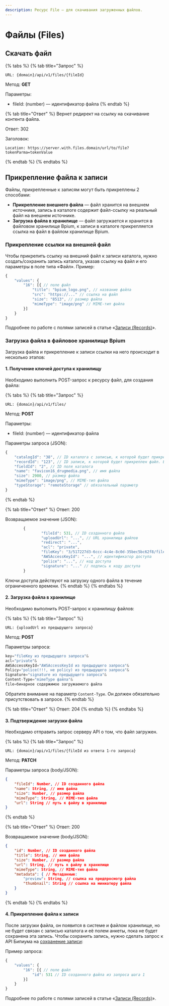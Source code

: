 ```yaml
---
description: Ресурс File — для скачивания загруженных файлов.
---
```


# Файлы (Files)

## Скачать файл

{% tabs %}
{% tab title="Запрос" %}
```
URL: {domain}/api/v1/files/{fileId}
```

Метод: **GET**

Параметры:

* fileId: (number) — идентификатор файла
{% endtab %}

{% tab title="Ответ" %}
Вернет редирект на ссылку на скачивание контента файла.

Ответ: 302

Заголовок:

```
Location: https://server.with.files.domain/url/to/file?tokenParma=tokenValue
```
{% endtab %}
{% endtabs %}

## Прикрепление файла к записи

Файлы, прикрепленные к записям могут быть прикреплены 2 способами:

* **Прикрепление внешнего файла** — файл хранится на внешнем источнике, запись в каталоге содержит файл-ссылку на реальный файл на внешнем источнике.
* **Загрузка файла в хранилище** — файл загружается и хранится в файловом хранилище Bpium, к записи в каталоге прикрепляется ссылка на файл в файлом хранилище Bpium.

### Прикрепление ссылки на внешней файл

Чтобы прикрепить ссылку на внешний файл к записи каталога, нужно создать/сохранить запись каталога, указав ссылку на файл и его параметры в поле типа «Файл». Пример:

```javascript
{
    "values": {
        "16": [{ // поле файл
            "title": "bpium_logo.png", // название файла
            "src": "https://..." // ссылка на файл
            "size": "8513", // размер файла
            "mimeType": "image/png" // MIME-тип файла
        }]
    }
}
```

Подробнее по работе с полями записей в статье «[Записи (Records)](records.md)».

### Загрузка файла в файловое хранилище Bpium

Загрузка файла и прикрепление к записи ссылки на него происходит в несколько этапов:

#### 1. Получение ключей доступа к хранилищу

Необходимо выполнить POST-запрос к ресурсу файл, для создания файла:

{% tabs %}
{% tab title="Запрос" %}
```
URL: {domain}/api/v1/files/
```

Метод: **POST**

Параметры:

* fileId: (number) — идентификатор файла

Параметры запроса (JSON):

```javascript
{
    "catalogId": "38", // ID каталога с записью, к которой будет прикреплен файл
    "recordId": "123", // ID записи, к которой будет прикреплен файл. Если для новой записи, то параметр должен отсутствовать
    "fieldId": "2", // ID поля каталога
    "name": "favicon16_drugmedia.png", // имя файла
    "size": 2900, // размер файла
    "mimeType": "image/png", // MIME-тип файла
    "typeStorage": "remoteStorage" // обязательный параметр
}
```
{% endtab %}

{% tab title="Ответ" %}
Ответ: 200

Возвращаемое значение (JSON):

```javascript
        {
                "fileId": 531, // ID созданного файла
                "uploadUrl": "...", // URL хранилища файлов
                "redirect": "...",
                "acl": "private",
                "fileKey": "3/517227d3-6ccc-4c4e-8c0d-35bec5bc62f8/file.png", // путь к файлу в хранилище
                "AWSAccessKeyId": "...", // идентификатор доступа
                "police": "...", // код доступа
                "signature": "..." // подпись к коду доступа
        }
```

Ключи доступа действуют на загрузку одного файла в течение ограниченного времени.
{% endtab %}
{% endtabs %}

#### 2. Загрузка файла в хранилище

Необходимо выполнить POST-запрос к хранилищу файлов:

{% tabs %}
{% tab title="Запрос" %}
```
URL: {uploadUrl из предыдущего запроса}
```

Метод: **POST**

Параметры запроса:

```javascript
key="fileKey из предыдущего запроса"&
acl="private"&
AWSAccessKeyId="AWSAccessKeyId из предыдущего запроса"&
Policy="police(!!!, не policy) из предыдущего запроса"&
Signature="signature из предыдущего запроса"&
Content-Type="mimeType файла"&
file=бинарное содержимое загружаемого файла
```

Обратите внимание на параметр `Content-Type`. Он должен обязательно присутствовать в запросе.
{% endtab %}

{% tab title="Ответ" %}
Ответ: 204
{% endtab %}
{% endtabs %}

#### 3. Подтверждение загрузки файла

Необходимо отправить запрос серверу API о том, что файл загружен.

{% tabs %}
{% tab title="Запрос" %}
```
URL: {domain}/api/v1/files/{fileId из ответа 1-го запроса}
```

Метод: **PATCH**

Параметры запроса (body/JSON):

```json
{
	"fileId": Number, // ID созданного файла
	"name": String, // имя файла
	"size": Number, // размер файла
	"mimeType": String, // MIME-тип файла
	"url": String // путь к файлу в хранилище
}
```
{% endtab %}

{% tab title="Ответ" %}
Ответ: 200

Возвращаемое значение (body/JSON):

```json
{
	"id": Number, // ID созданного файла
	"title": String, // имя файла
	"size": Number, // размер файла
	"url": String, // путь к файлу в хранилище
	"mimeType": String, // MIME-тип файла
	"metadata": { // Метаданные: 
		"preview": String, // ссылка на предпросмотр файла
		"thumbnail": String // ссылка на миниатюру файла
	}
}
```
{% endtab %}
{% endtabs %}

#### 4. Прикрепление файла к записи

После загрузки файла, он появится в системе и файлом хранилище, но не будет связан с записью каталога и её полем анкеты, пока не будет сохранена эта запись. Чтобы сохранить запись, нужно сделать запрос к API Бипиума на [сохранение записи](records.md#sozdat-zapis-post):

Пример запроса:

```javascript
{
    "values": {
        "16": [{ // поле файл
            "id": 531 // ID созданного файла из запроса шага 1
        }]
    }
}
```

Подробнее по работе с полями записей в статье «[Записи (Records)](records.md)».
